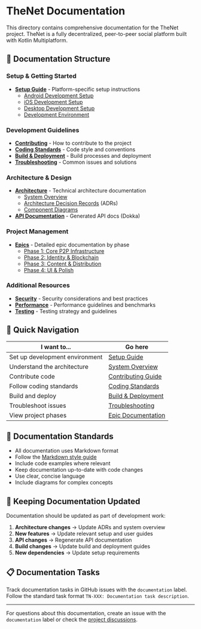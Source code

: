 # TheNet Documentation

This directory contains comprehensive documentation for the TheNet project. TheNet is a fully decentralized, peer-to-peer social platform built with Kotlin Multiplatform.

## 📁 Documentation Structure

### Setup & Getting Started
- [**Setup Guide**](./setup/) - Platform-specific setup instructions
  - [Android Development Setup](./setup/android.md)
  - [iOS Development Setup](./setup/ios.md) 
  - [Desktop Development Setup](./setup/desktop.md)
  - [Development Environment](./setup/environment.md)

### Development Guidelines
- [**Contributing**](./CONTRIBUTING.md) - How to contribute to the project
- [**Coding Standards**](./coding-standards.md) - Code style and conventions
- [**Build & Deployment**](./build-deployment.md) - Build processes and deployment
- [**Troubleshooting**](./troubleshooting.md) - Common issues and solutions

### Architecture & Design
- [**Architecture**](./architecture/) - Technical architecture documentation
  - [System Overview](./architecture/system-overview.md)
  - [Architecture Decision Records](./architecture/adr/) (ADRs)
  - [Component Diagrams](./architecture/diagrams/)
- [**API Documentation**](./api/) - Generated API docs (Dokka)

### Project Management
- [**Epics**](./epics/) - Detailed epic documentation by phase
  - [Phase 1: Core P2P Infrastructure](./epics/phase-1/)
  - [Phase 2: Identity & Blockchain](./epics/phase-2/)
  - [Phase 3: Content & Distribution](./epics/phase-3/)
  - [Phase 4: UI & Polish](./epics/phase-4/)

### Additional Resources
- [**Security**](./security.md) - Security considerations and best practices
- [**Performance**](./performance.md) - Performance guidelines and benchmarks
- [**Testing**](./testing.md) - Testing strategy and guidelines

## 🚀 Quick Navigation

| I want to... | Go here |
|---------------|---------|
| Set up development environment | [Setup Guide](./setup/) |
| Understand the architecture | [System Overview](./architecture/system-overview.md) |
| Contribute code | [Contributing Guide](./CONTRIBUTING.md) |
| Follow coding standards | [Coding Standards](./coding-standards.md) |
| Build and deploy | [Build & Deployment](./build-deployment.md) |
| Troubleshoot issues | [Troubleshooting](./troubleshooting.md) |
| View project phases | [Epic Documentation](./epics/) |

## 📝 Documentation Standards

- All documentation uses Markdown format
- Follow the [Markdown style guide](./coding-standards.md#markdown-style)
- Include code examples where relevant
- Keep documentation up-to-date with code changes
- Use clear, concise language
- Include diagrams for complex concepts

## 🔄 Keeping Documentation Updated

Documentation should be updated as part of development work:

1. **Architecture changes** → Update ADRs and system overview
2. **New features** → Update relevant setup and user guides  
3. **API changes** → Regenerate API documentation
4. **Build changes** → Update build and deployment guides
5. **New dependencies** → Update setup requirements

## 📋 Documentation Tasks

Track documentation tasks in GitHub issues with the `documentation` label. Follow the standard task format `TN-XXX: Documentation task description`.

---

For questions about this documentation, create an issue with the `documentation` label or check the [project discussions](https://github.com/bigshotClay/TheNet/discussions).